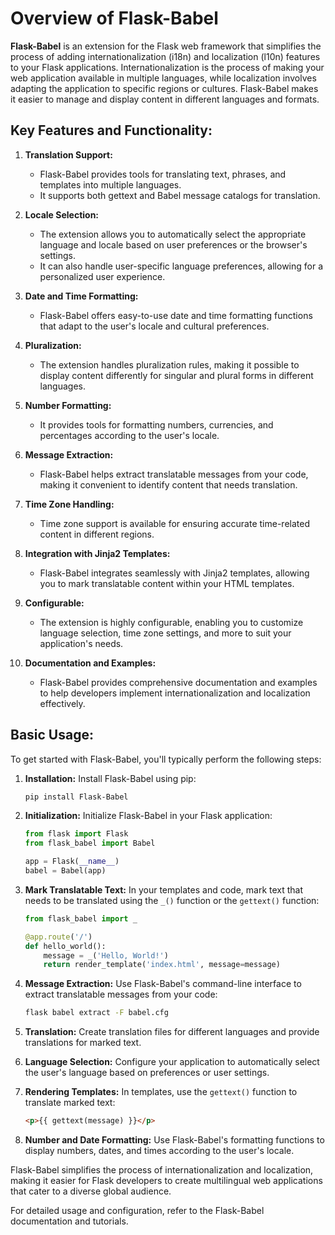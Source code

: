 # Overview of Flask-Babel

**Flask-Babel** is an extension for the Flask web framework that simplifies the process of adding internationalization (i18n) and localization (l10n) features to your Flask applications. Internationalization is the process of making your web application available in multiple languages, while localization involves adapting the application to specific regions or cultures. Flask-Babel makes it easier to manage and display content in different languages and formats.

## Key Features and Functionality:

1. **Translation Support:**
   - Flask-Babel provides tools for translating text, phrases, and templates into multiple languages.
   - It supports both gettext and Babel message catalogs for translation.

2. **Locale Selection:**
   - The extension allows you to automatically select the appropriate language and locale based on user preferences or the browser's settings.
   - It can also handle user-specific language preferences, allowing for a personalized user experience.

3. **Date and Time Formatting:**
   - Flask-Babel offers easy-to-use date and time formatting functions that adapt to the user's locale and cultural preferences.

4. **Pluralization:**
   - The extension handles pluralization rules, making it possible to display content differently for singular and plural forms in different languages.

5. **Number Formatting:**
   - It provides tools for formatting numbers, currencies, and percentages according to the user's locale.

6. **Message Extraction:**
   - Flask-Babel helps extract translatable messages from your code, making it convenient to identify content that needs translation.

7. **Time Zone Handling:**
   - Time zone support is available for ensuring accurate time-related content in different regions.

8. **Integration with Jinja2 Templates:**
   - Flask-Babel integrates seamlessly with Jinja2 templates, allowing you to mark translatable content within your HTML templates.

9. **Configurable:**
   - The extension is highly configurable, enabling you to customize language selection, time zone settings, and more to suit your application's needs.

10. **Documentation and Examples:**
    - Flask-Babel provides comprehensive documentation and examples to help developers implement internationalization and localization effectively.

## Basic Usage:

To get started with Flask-Babel, you'll typically perform the following steps:

1. **Installation:**
   Install Flask-Babel using pip:

   ```bash
   pip install Flask-Babel
   ```

2. **Initialization:**
   Initialize Flask-Babel in your Flask application:

   ```python
   from flask import Flask
   from flask_babel import Babel

   app = Flask(__name__)
   babel = Babel(app)
   ```

3. **Mark Translatable Text:**
   In your templates and code, mark text that needs to be translated using the `_()` function or the `gettext()` function:

   ```python
   from flask_babel import _

   @app.route('/')
   def hello_world():
       message = _('Hello, World!')
       return render_template('index.html', message=message)
   ```

4. **Message Extraction:**
   Use Flask-Babel's command-line interface to extract translatable messages from your code:

   ```bash
   flask babel extract -F babel.cfg
   ```

5. **Translation:**
   Create translation files for different languages and provide translations for marked text.

6. **Language Selection:**
   Configure your application to automatically select the user's language based on preferences or user settings.

7. **Rendering Templates:**
   In templates, use the `gettext()` function to translate marked text:

   ```html
   <p>{{ gettext(message) }}</p>
   ```

8. **Number and Date Formatting:**
   Use Flask-Babel's formatting functions to display numbers, dates, and times according to the user's locale.

Flask-Babel simplifies the process of internationalization and localization, making it easier for Flask developers to create multilingual web applications that cater to a diverse global audience.

For detailed usage and configuration, refer to the Flask-Babel documentation and tutorials.
